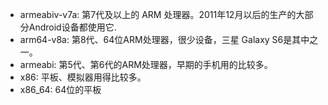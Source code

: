 * armeabiv-v7a: 第7代及以上的 ARM 处理器。2011年12月以后的生产的大部分Android设备都使用它.
* arm64-v8a: 第8代、64位ARM处理器，很少设备，三星 Galaxy S6是其中之一。
* armeabi: 第5代、第6代的ARM处理器，早期的手机用的比较多。
* x86: 平板、模拟器用得比较多。
* x86_64: 64位的平板